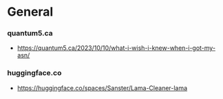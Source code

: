 # General

### quantum5.ca
- <https://quantum5.ca/2023/10/10/what-i-wish-i-knew-when-i-got-my-asn/>

### huggingface.co
- <https://huggingface.co/spaces/Sanster/Lama-Cleaner-lama>

